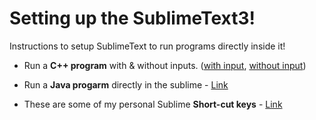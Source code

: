 # Setting up the SublimeText3!
Instructions to setup SublimeText to run programs directly inside it!

* Run a **C++ program** with & without inputs. ([with input](https://github.com/Akash-Macha/Sublime_settings/blob/master/Run%20C%2B%2B%20program%20with%20Input.txt), [without input](https://github.com/Akash-Macha/Sublime_settings/blob/master/Run%20a%20C%2B%2B%20program%20without%20Input.txt))
  
* Run a **Java progarm** directly in the sublime - [Link](https://github.com/Akash-Macha/Sublime_settings/blob/master/Run%20a%20Java%20Program.txt)

* These are some of my personal Sublime **Short-cut keys** - [Link](https://github.com/Akash-Macha/Sublime_settings/blob/master/sublime-key_bindings)
